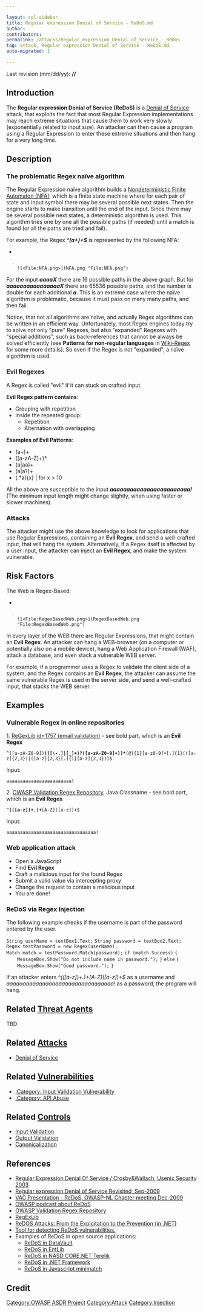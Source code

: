 ```yaml
---

layout: col-sidebar
title: Regular expression Denial of Service - ReDoS.md
author: 
contributors: 
permalink: /attacks/Regular_expression_Denial_of_Service_-_ReDoS
tag: attack, Regular expression Denial of Service - ReDoS.md
auto-migrated: 1

---
```




Last revision (mm/dd/yy): **//**

## Introduction

The **Regular expression Denial of Service (ReDoS)** is a [Denial of
Service](Denial_of_Service "wikilink") attack, that exploits the fact
that most Regular Expression implementations may reach extreme
situations that cause them to work very slowly (exponentially related to
input size). An attacker can then cause a program using a Regular
Expression to enter these extreme situations and then hang for a very
long time.

## Description

### The problematic Regex naïve algorithm

The Regular Expression naïve algorithm builds a [Nondeterministic Finite
Automaton
(NFA)](http://en.wikipedia.org/wiki/Nondeterministic_finite_state_machine),
which is a finite state machine where for each pair of state and input
symbol there may be several possible next states. Then the engine starts
to make transition until the end of the input. Since there may be
several possible next states, a deterministic algorithm is used. This
algorithm tries one by one all the possible paths (if needed) until a
match is found (or all the paths are tried and fail).

For example, the Regex ***^(a+)+$*** is represented by the following
NFA:

  -

      -
        ![<File:NFA.png>](NFA.png "File:NFA.png")

For the input ***aaaaX*** there are 16 possible paths in the above
graph. But for ***aaaaaaaaaaaaaaaaX*** there are 65536 possible paths,
and the number is double for each additional ***a***. This is an extreme
case where the naïve algorithm is problematic, because it must pass on
many many paths, and then fail.

Notice, that not all algorithms are naïve, and actually Regex algorithms
can be written in an efficient way. Unfortunately, most Regex engines
today try to solve not only "pure" Regexes, but also "expanded" Regexes
with "special additions", such as back-references that cannot be always
be solved efficiently (see **Patterns for non-regular languages** in
[Wiki-Regex](http://en.wikipedia.org/wiki/Regular_expression) for some
more details). So even if the Regex is not "expanded", a naïve algorithm
is used.

### Evil Regexes

A Regex is called "evil" if it can stuck on crafted input.

**Evil Regex pattern contains**:

  - Grouping with repetition
  - Inside the repeated group:
      - Repetition
      - Alternation with overlapping

**Examples of Evil Patterns**:

  - (a+)+
  - (\[a-zA-Z\]+)\*
  - (a|aa)+
  - (a|a?)+
  - (.\*a){x} | for x \> 10

All the above are susceptible to the input
***aaaaaaaaaaaaaaaaaaaaaaaa\!*** (The minimum input length might change
slightly, when using faster or slower machines).

### Attacks

The attacker might use the above knowledge to look for applications that
use Regular Expressions, containing an **Evil Regex**, and send a
well-crafted input, that will hang the system. Alternatively, if a Regex
itself is affected by a user input, the attacker can inject an **Evil
Regex**, and make the system vulnerable.

## Risk Factors

The Web is Regex-Based:

  -

      -
        ![<File:RegexBasedWeb.png>](RegexBasedWeb.png
        "File:RegexBasedWeb.png")

In every layer of the WEB there are Regular Expressions, that might
contain an **Evil Regex**. An attacker can hang a WEB-browser (on a
computer or potentially also on a mobile device), hang a Web Application
Firewall (WAF), attack a database, and even stack a vulnerable WEB
server.

For example, if a programmer uses a Regex to validate the client side of
a system, and the Regex contains an **Evil Regex**, the attacker can
assume the same vulnerable Regex is used in the server side, and send a
well-crafted input, that stacks the WEB server.

## Examples

### Vulnerable Regex in online repositories

1\. [ReGexLib,id=1757 (email
validation)](http://regexlib.com/REDetails.aspx?regexp_id=1757) - see
bold part, which is an **Evil Regex**

`^([a-zA-Z0-9])`**`(([\-.]|[_]+)?([a-zA-Z0-9]+))*`**`(@){1}[a-z0-9]+[.]{1}(([a-z]{2,3})|([a-z]{2,3}[.]{1}[a-z]{2,3}))$`

Input:

`aaaaaaaaaaaaaaaaaaaaaaaa!`

2\. [OWASP Validation Regex
Repository](OWASP_Validation_Regex_Repository "wikilink"), Java
Classname - see bold part, which is an **Evil Regex**

`^`**`(([a-z])+.)+`**`[A-Z]([a-z])+$`

Input:

`aaaaaaaaaaaaaaaaaaaaaaaaaaaaaaaaa!`

### Web application attack

  - Open a JavaScript
  - Find **Evil Regex**
  - Craft a malicious input for the found Regex
  - Submit a valid value via intercepting proxy
  - Change the request to contain a malicious input
  - You are done\!

### ReDoS via Regex Injection

The following example checks if the username is part of the password
entered by the user.

`String userName = textBox1.Text;`
`String password = textBox2.Text;`
`Regex testPassword = new Regex(userName);`
`Match match = testPassword.Match(password);`
`if (match.Success)`
`{`
`    MessageBox.Show("Do not include name in password.");`
`}`
`else`
`{`
`    MessageBox.Show("Good password.");`
`}`

If an attacker enters *^((\[a-z\])+.)+\[A-Z\](\[a-z\])+$* as a username
and *aaaaaaaaaaaaaaaaaaaaaaaaaaaaaaaaa\!* as a password, the program
will hang.

## Related [Threat Agents](Threat_Agents "wikilink")

TBD

## Related [Attacks](Attacks "wikilink")

  - [Denial of Service](Denial_of_Service "wikilink")

## Related [Vulnerabilities](Vulnerabilities "wikilink")

  - [:Category: Input Validation
    Vulnerability](:Category:_Input_Validation_Vulnerability "wikilink")
  - [:Category: API Abuse](:Category:_API_Abuse "wikilink")

## Related [Controls](Controls "wikilink")

  - [Input Validation](Input_Validation "wikilink")
  - [Output Validation](Output_Validation "wikilink")
  - [Canonicalization](Canonicalization "wikilink")

## References

  - [Regular Expression Denial Of Service / Crosby\&Wallach, Usenix
    Security 2003](http://www.cs.rice.edu/~scrosby/hash/slides/USENIX-RegexpWIP.2.ppt)
  - [Regular expression Denial of Service Revisited,
    Sep-2009](http://www.checkmarx.com/NewsDetails.aspx?id=23&cat=3)
  - [VAC Presentation - ReDoS, OWASP-NL Chapter meeting
    Dec-2009](Media:20091210_VAC-REGEX_DOS-Adar_Weidman.pdf "wikilink")
  - [OWASP podcast about ReDoS](Podcast_56 "wikilink")
  - [OWASP Validation Regex
    Repository](OWASP_Validation_Regex_Repository "wikilink")
  - [RegExLib](http://regexlib.com/)
  - [ReDOS Attacks: From the Exploitation to the Prevention (in
    .NET)](https://dzone.com/articles/regular-expressions-denial)
  - [Tool for detecting ReDoS
    vulnerabilities.](http://www.cs.bham.ac.uk/~hxt/research/rxxr.shtml)
  - Examples of ReDoS in open source applications:
      - [ReDoS in
        DataVault](http://web.nvd.nist.gov/view/vuln/detail?vulnId=CVE-2009-3277)
      - [ReDoS in
        EntLib](http://web.nvd.nist.gov/view/vuln/detail?vulnId=CVE-2009-3275)
      - [ReDoS in NASD CORE.NET
        Terelik](http://web.nvd.nist.gov/view/vuln/detail?vulnId=CVE-2009-3276)
      - [ReDoS in .NET
        Framework](http://blog.malerisch.net/2015/09/net-mvc-redos-denial-of-service-vulnerability-cve-2015-2526.html)
      - [ReDoS in Javascript
        minimatch](https://nodesecurity.io/advisories/118)

## Credit

[Category:OWASP ASDR Project](Category:OWASP_ASDR_Project "wikilink")
[Category:Attack](Category:Attack "wikilink")
[Category:Injection](Category:Injection "wikilink")